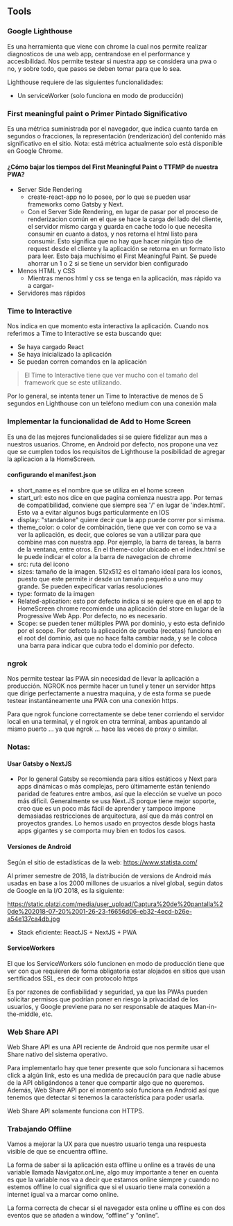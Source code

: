 ## Tools

### Google Lighthouse
Es una herramienta que viene con chrome la cual nos permite realizar diagnosticos de una web app, centrandose en el performance y accesibilidad. Nos permite testear si nuestra app se considera una pwa o no, y sobre todo, que pasos se deben tomar para que lo sea.

Lighthouse requiere de las siguientes funcionalidades:
- Un serviceWorker (solo funciona en modo de producción)

### First meaningful paint o Primer Pintado Significativo
Es una métrica suministrada por el navegador, que indica cuanto tarda en segundos o fracciones, la representación (renderización) del contenido más significativo en el sitio.
Nota: está métrica actualmente solo está disponible en Google Chrome.

#### ¿Cómo bajar los tiempos del First Meaningful Paint o TTFMP de nuestra PWA?
- Server Side Rendering
  * create-react-app no lo posee, por lo que se pueden usar frameworks como Gatsby y Next.
  * Con el Server Side Rendering, en lugar de pasar por el proceso de renderizacion común en el que se hace la carga del lado del cliente, el servidor mismo carga y guarda en cache todo lo que necesita consumir en cuanto a datos, y nos retorna el html listo para consumir. Esto significa que no hay que hacer ningún tipo de request desde el cliente y la aplicación se retorna en un formato listo para leer. Esto baja muchísimo el First Meaningful Paint. Se puede ahorrar un 1 o 2 si se tiene un servidor bien configurado
- Menos HTML y CSS
  * Mientras menos html y css se tenga en la aplicación, mas rápido va a cargar-
- Servidores mas rápidos

### Time to Interactive
Nos indica en que momento esta interactiva la aplicación. Cuando nos referimos a Time to Interactive se esta buscando que:
- Se haya cargado React
- Se haya inicializado la aplicación
- Se puedan corren comandos en la aplicación

>El Time to Interactive tiene que ver mucho con el tamaño del framework que se este utilizando.

Por lo general, se intenta tener un Time to Interactive de menos de 5 segundos en Lighthouse con un teléfono medium con una conexión mala

### Implementar la funcionalidad de Add to Home Screen
Es una de las mejores funcionalidades si se quiere fidelizar aun mas a nuestros usuarios. Chrome, en Android por defecto, nos propone una vez que se cumplen todos los requisitos de Lighthouse la posibilidad de agregar la aplicacion a la HomeScreen.

#### configurando el manifest.json
- short_name es el nombre que se utiliza en el home screen
- start_url: esto nos dice en que pagina comienza nuestra app. Por temas de compatibilidad, conviene que siempre sea '/' en lugar de 'index.html'. Esto va a evitar algunos bugs particularmente en IOS
- display: "standalone" quiere decir que la app puede correr por si misma.
- theme_color: o color de combinación, tiene que ver con como se va a ver la aplicación, es decir, que colores se van a utilizar para que combine mas con nuestra app. Por ejemplo, la barra de tareas, la barra de la ventana, entre otros. En el theme-color ubicado en el index.html se le puede indicar el color a la barra de navegacion de chrome
- src: ruta del icono
- sizes: tamaño de la imagen. 512x512 es el tamaño ideal para los iconos, puesto que este permite ir desde un tamaño pequeño a uno muy grande. Se pueden expecificar varias resoluciones
- type: formato de la imagen
- Related-aplication: esto por defecto indica si se quiere que en el app to HomeScreen chrome recomiende una aplicación del store en lugar de la Progressive Web App. Por defecto, no es necesario.
- Scope: se pueden tener múltiples PWA por dominio, y esto esta definido por el scope. Por defecto la aplicación de prueba (recetas) funciona en el root del dominio, asi que no hace falta cambiar nada, y se le coloca una barra para indicar que cubra todo el dominio por defecto.

### ngrok
Nos permite testear las PWA sin necesidad de llevar la aplicación a producción.
NGROK nos permite hacer un tunel y tener un servidor https que dirige perfectamente a nuestra maquina, y de esta forma se puede testear instantáneamente una PWA con una conexión https.

Para que ngrok funcione correctamente se debe tener corriendo el servidor local en una terminal, y el ngrok en otra terminal, ambas apuntando al mismo puerto … ya que ngrok … hace las veces de proxy o similar.


### Notas:
#### Usar Gatsby o NextJS
- Por lo general Gatsby se recomienda para sitios estáticos y Next para apps dinámicas o más complejas, pero últimamente están teniendo paridad de features entre ambos, así que la elección se vuelve un poco más difícil.
Generalmente se usa Next.JS porque tiene mejor soporte, creo que es un poco más fácil de aprender y tampoco impone demasiadas restricciones de arquitectura, así que da más control en proyectos grandes. Lo hemos usado en proyectos desde blogs hasta apps gigantes y se comporta muy bien en todos los casos.

#### Versiones de Android
Según el sitio de estadísticas de la web: https://www.statista.com/

Al primer semestre de 2018, la distribución de versions de Android más usadas en base a los 2000 millones de usuarios a nivel global, según datos de Google en la I/O 2018, es la siguiente:

https://static.platzi.com/media/user_upload/Captura%20de%20pantalla%20de%202018-07-20%2001-26-23-f6656d06-eb32-4ecd-b26e-a54e137ca4db.jpg

- Stack eficiente:
ReactJS + NextJS + PWA


#### ServiceWorkers
El que los ServiceWorkers sólo funcionen en modo de producción tiene que ver con que requieren de forma obligatoria estar alojados en sitios que usan sertificados SSL, es decir con protocolo https

Es por razones de confiabilidad y seguridad, ya que las PWAs pueden solicitar permisos que podrían poner en riesgo la privacidad de los usuarios, y Google previene para no ser responsable de ataques Man-in-the-middle, etc.


### Web Share API
Web Share API es una API reciente de Android que nos permite usar el Share nativo del sistema operativo.

Para implementarlo hay que tener presente que solo funcionara si hacemos click a algún link, esto es una medida de precaución para que nadie abuse de la API obligándonos a tener que compartir algo que no queremos. Además, Web Share API por el momento solo funciona en Android así que tenemos que detectar si tenemos la característica para poder usarla.

Web Share API solamente funciona con HTTPS.

### Trabajando Offline
Vamos a mejorar la UX para que nuestro usuario tenga una respuesta visible de que se encuentra offline.

La forma de saber si la aplicación esta offline u online es a través de una variable llamada Navigator.onLine, algo muy importante a tener en cuenta es que la variable nos va a decir que estamos online siempre y cuando no estemos offline lo cual significa que si el usuario tiene mala conexión a internet igual va a marcar como online.

La forma correcta de checar si el navegador esta online u offline es con dos eventos que se añaden a window, “offline” y “online”.

